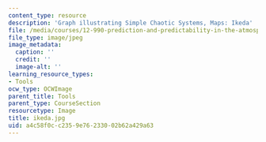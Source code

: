 ```yaml
---
content_type: resource
description: 'Graph illustrating Simple Chaotic Systems, Maps: Ikeda'
file: /media/courses/12-990-prediction-and-predictability-in-the-atmosphere-and-oceans-spring-2003/a4c58f0cc2359e76233002b62a429a63_ikeda.jpg
file_type: image/jpeg
image_metadata:
  caption: ''
  credit: ''
  image-alt: ''
learning_resource_types:
- Tools
ocw_type: OCWImage
parent_title: Tools
parent_type: CourseSection
resourcetype: Image
title: ikeda.jpg
uid: a4c58f0c-c235-9e76-2330-02b62a429a63
---
```

